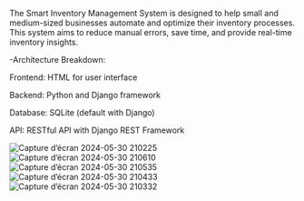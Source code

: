 The Smart Inventory Management System is designed to help small and medium-sized businesses automate and optimize their inventory processes. 
This system aims to reduce manual errors, save time, and provide real-time inventory insights.

-Architecture Breakdown:

Frontend: HTML for user interface

Backend: Python and Django framework

Database: SQLite (default with Django)

API: RESTful API with Django REST Framework

![Capture d’écran 2024-05-30 210225](https://github.com/WALIDSA/INVENTORY/assets/117075696/c05f1a20-327b-478e-9dc9-c9e54ff47bf7)
![Capture d’écran 2024-05-30 210610](https://github.com/WALIDSA/INVENTORY/assets/117075696/6371010b-23d2-4607-9eca-4ab6e94d4d51)
![Capture d’écran 2024-05-30 210535](https://github.com/WALIDSA/INVENTORY/assets/117075696/6041222d-5c3e-4b2c-a1a5-507c93a10ff9)
![Capture d’écran 2024-05-30 210433](https://github.com/WALIDSA/INVENTORY/assets/117075696/12429c06-6aaf-454b-b98d-625fb8cc9c3f)
![Capture d’écran 2024-05-30 210332](https://github.com/WALIDSA/INVENTORY/assets/117075696/a7c88198-ade4-4f01-8fae-792d9c2a7deb)
